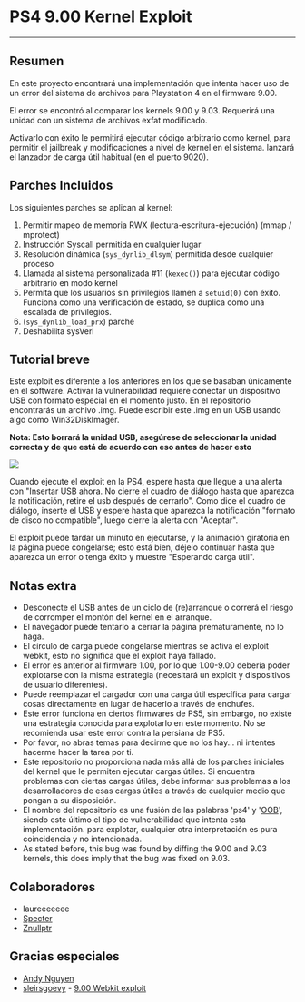 # PS4 9.00 Kernel Exploit
---
## Resumen
En este proyecto encontrará una implementación que intenta hacer uso de un error del sistema de archivos para Playstation 4 en el firmware 9.00.

El error se encontró al comparar los kernels 9.00 y 9.03. Requerirá una unidad con un sistema de archivos exfat modificado.

Activarlo con éxito le permitirá ejecutar código arbitrario como kernel, para permitir el jailbreak y modificaciones a nivel de kernel en el sistema. lanzará el lanzador de carga útil habitual (en el puerto 9020).

## Parches Incluidos
Los siguientes parches se aplican al kernel:
1) Permitir mapeo de memoria RWX (lectura-escritura-ejecución) (mmap / mprotect)
2) Instrucción Syscall permitida en cualquier lugar
3) Resolución dinámica (`sys_dynlib_dlsym`) permitida desde cualquier proceso
4) Llamada al sistema personalizada #11 (`kexec()`) para ejecutar código arbitrario en modo kernel
5) Permita que los usuarios sin privilegios llamen a `setuid(0)` con éxito. Funciona como una verificación de estado, se duplica como una escalada de privilegios.
6) (`sys_dynlib_load_prx`) parche
7) Deshabilita sysVeri

## Tutorial breve
Este exploit es diferente a los anteriores en los que se basaban únicamente en el software. Activar la vulnerabilidad requiere conectar un dispositivo USB con formato especial en el momento justo. En el repositorio encontrarás un archivo .img. Puede escribir este .img en un USB usando algo como Win32DiskImager.

**Nota: Esto borrará la unidad USB, asegúrese de seleccionar la unidad correcta y de que está de acuerdo con eso antes de hacer esto**

![](https://i.imgur.com/qpiVQGo.png)

Cuando ejecute el exploit en la PS4, espere hasta que llegue a una alerta con "Insertar USB ahora. No cierre el cuadro de diálogo hasta que aparezca la notificación, retire el usb después de cerrarlo". Como dice el cuadro de diálogo, inserte el USB y espere hasta que aparezca la notificación "formato de disco no compatible", luego cierre la alerta con "Aceptar".

El exploit puede tardar un minuto en ejecutarse, y la animación giratoria en la página puede congelarse; esto está bien, déjelo continuar hasta que aparezca un error o tenga éxito y muestre "Esperando carga útil".

## Notas extra
- Desconecte el USB antes de un ciclo de (re)arranque o correrá el riesgo de corromper el montón del kernel en el arranque.
- El navegador puede tentarlo a cerrar la página prematuramente, no lo haga.
- El círculo de carga puede congelarse mientras se activa el exploit webkit, esto no significa que el exploit haya fallado.
- El error es anterior al firmware 1.00, por lo que 1.00-9.00 debería poder explotarse con la misma estrategia (necesitará un exploit y dispositivos de usuario diferentes).
- Puede reemplazar el cargador con una carga útil específica para cargar cosas directamente en lugar de hacerlo a través de enchufes.
- Este error funciona en ciertos firmwares de PS5, sin embargo, no existe una estrategia conocida para explotarlo en este momento. No se recomienda usar este error contra la persiana de PS5.
- Por favor, no abras temas para decirme que no los hay... ni intentes hacerme hacer la tarea por ti.
- Este repositorio no proporciona nada más allá de los parches iniciales del kernel que le permiten ejecutar cargas útiles.
Si encuentra problemas con ciertas cargas útiles, debe informar sus problemas a los desarrolladores de esas cargas útiles a través de cualquier medio que pongan a su disposición.
- El nombre del repositorio es una fusión de las palabras 'ps4' y '[OOB](https://cwe.mitre.org/data/definitions/787.html)', siendo este último el tipo de vulnerabilidad que intenta esta implementación. para explotar, cualquier otra interpretación es pura coincidencia y no intencionada.
- As stated before, this bug was found by diffing the 9.00 and 9.03 kernels, this does imply that the bug was fixed on 9.03.
## Colaboradores

- laureeeeeee
- [Specter](https://twitter.com/SpecterDev)
- [Znullptr](https://twitter.com/Znullptr)

## Gracias especiales
- [Andy Nguyen](https://twitter.com/theflow0)
- [sleirsgoevy](https://twitter.com/sleirsgoevy) - [9.00 Webkit exploit](https://github.com/sleirsgoevy/bad_hoist/tree/9.00)
